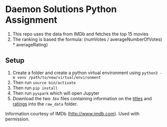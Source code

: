 # Daemon Solutions Python Assignment

1. This repo uses the data from IMDb and fetches the top 15 movies
2. The ranking is based the formula: (numVotes / averageNumberOfVotes) * averageRating)


## Setup

1. Create a folder and create a python virtual environment using `python3 -m venv /path/to/new/virtual/environment`
2. Then run `source bin/activate`
3. Then run `pip install`
4. Then run `pyspark` which will open Jupyter
5. Download the two .tsv files containing information on the [titles](https://datasets.imdbws.com/name.basics.tsv.gz) and [ratings](https://datasets.imdbws.com/title.ratings.tsv.gz) into the `raw_data` folder. 



Information courtesy of
IMDb
(http://www.imdb.com).
Used with permission.